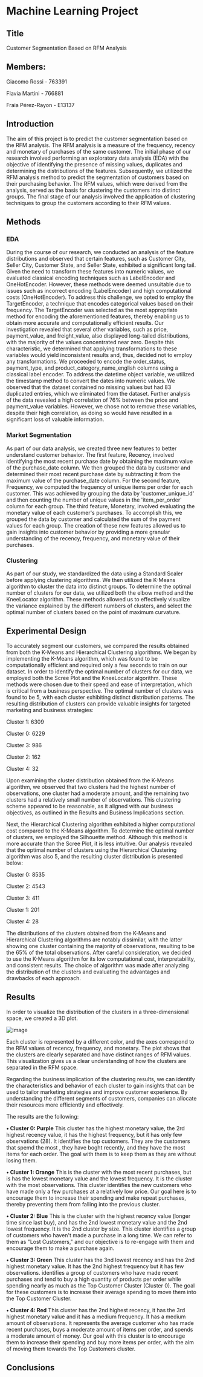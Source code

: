 # Machine Learning Project

## Title
Customer Segmentation Based on RFM Analysis

## Members: 
Giacomo Rossi - 763391

Flavia Martini - 766881

Fraia Pérez-Rayon - E13137 

## Introduction
The aim of this project is to predict the customer segmentation based on the RFM analysis. The RFM analysis is a measure of the frequency, recency and monetary of purchases of the same customer. 
The initial phase of our research involved performing an exploratory data analysis (EDA) with the objective of identifying the presence of missing values, duplicates and determining the distributions of the features. Subsequently, we utilized the RFM analysis method to predict the segmentation of customers based on their purchasing behavior. The RFM values, which were derived from the analysis, served as the basis for clustering the customers into distinct groups. The final stage of our analysis involved the application of clustering techniques to group the customers according to their RFM values. 


## Methods

### EDA
During the course of our research, we conducted an analysis of the feature distributions and observed that certain features, such as Customer City, Seller City, Customer State, and Seller State, exhibited a significant long tail. Given the need to transform these features into numeric values, we evaluated classical encoding techniques such as LabelEncoder and OneHotEncoder. However, these methods were deemed unsuitable due to issues such as incorrect encoding (LabelEncoder) and high computational costs (OneHotEncoder). To address this challenge, we opted to employ the TargetEncoder, a technique that encodes categorical values based on their frequency. The TargetEncoder was selected as the most appropriate method for encoding the aforementioned features, thereby enabling us to obtain more accurate and computationally efficient results. Our investigation revealed that several other variables, such as price, payment_value, and freight_value, also displayed long-tailed distributions, with the majority of the values concentrated near zero. Despite this characteristic, we determined that applying transformations to these variables would yield inconsistent results and, thus, decided not to employ any transformations.
We proceeded to encode the order_status, payment_type, and product_category_name_english columns using a classical label encoder. To address the datetime object variable, we utilized the timestamp method to convert the dates into numeric values. We observed that the dataset contained no missing values but had 83 duplicated entries, which we eliminated from the dataset.
Further analysis of the data revealed a high correlation of 76% between the price and payment_value variables. However, we chose not to remove these variables, despite their high correlation, as doing so would have resulted in a significant loss of valuable information. 


### Market Segmentation
As part of our data analysis, we created three new features to better understand customer behavior. 
The first feature, Recency, involved identifying the most recent purchase date by obtaining the maximum value of the purchase_date column. We then grouped the data by customer and determined their most recent purchase date by subtracting it from the maximum value of the purchase_date column.
For the second feature, Frequency, we computed the frequency of unique items per order for each customer. This was achieved by grouping the data by 'customer_unique_id' and then counting the number of unique values in the 'item_per_order' column for each group.
The third feature, Monetary, involved evaluating the monetary value of each customer's purchases. To accomplish this, we grouped the data by customer and calculated the sum of the payment values for each group.
The creation of these new features allowed us to gain insights into customer behavior by providing a more granular understanding of the recency, frequency, and monetary value of their purchases. 

### Clustering
As part of our study, we standardized the data using a Standard Scaler before applying clustering algorithms. We then utilized the K-Means algorithm to cluster the data into distinct groups.
To determine the optimal number of clusters for our data, we utilized both the elbow method and the KneeLocator algorithm. These methods allowed us to effectively visualize the variance explained by the different numbers of clusters, and select the optimal number of clusters based on the point of maximum curvature.


## Experimental Design
To accurately segment our customers, we compared the results obtained from both the K-Means and Hierarchical Clustering algorithms. We began by implementing the K-Means algorithm, which was found to be computationally efficient and required only a few seconds to train on our dataset.
In order to identify the optimal number of clusters for our data, we employed both the Scree Plot and the KneeLocator algorithm. These methods were chosen due to their speed and ease of interpretation, which is critical from a business perspective.
The optimal number of clusters was found to be 5, with each cluster exhibiting distinct distribution patterns. The resulting distribution of clusters can provide valuable insights for targeted marketing and business strategies:

Cluster 1: 6309

Cluster 0: 6229

Cluster 3: 986

Cluster 2: 162

Cluster 4: 32

Upon examining the cluster distribution obtained from the K-Means algorithm, we observed that two clusters had the highest number of observations, one cluster had a moderate amount, and the remaining two clusters had a relatively small number of observations. This clustering scheme appeared to be reasonable, as it aligned with our business objectives, as outlined in the Results and Business Implications section.

Next, the Hierarchical Clustering algorithm exhibited a higher computational cost compared to the K-Means algorithm. To determine the optimal number of clusters, we employed the Silhouette method. Although this method is more accurate than the Scree Plot, it is less intuitive.
Our analysis revealed that the optimal number of clusters using the Hierarchical Clustering algorithm was also 5, and the resulting cluster distribution is presented below:

Cluster 0: 8535

Cluster 2: 4543

Cluster 3: 411

Cluster 1: 201

Cluster 4: 28

The distributions of the clusters obtained from the K-Means and Hierarchical Clustering algorithms are notably dissimilar, with the latter showing one cluster containing the majority of observations, resulting to be the 65% of the total observations. After careful consideration, we decided to use the K-Means algorithm for its low computational cost, interpretability, and consistent results. The choice of algorithm was made after analyzing the distribution of the clusters and evaluating the advantages and drawbacks of each approach.


## Results
In order to visualize the distribution of the clusters in a three-dimensional space, we created a 3D plot. 

![image](https://github.com/giakomorssi/Machine_Learning/assets/115655415/435ce6ff-6be8-4e51-9967-5fb1044bf6d2)

Each cluster is represented by a different color, and the axes correspond to the RFM values of recency, frequency, and monetary. 
The plot shows that the clusters are clearly separated and have distinct ranges of RFM values. This visualization gives us a clear understanding of how the clusters are separated in the RFM space.

Regarding the business implication of the clustering results, we can identify the characteristics and behavior of each cluster to gain insights that can be used to tailor marketing strategies and improve customer experience. By understanding the different segments of customers, companies can allocate their resources more efficiently and effectively. 

The results are the following:

**•	Cluster 0: Purple**
This cluster has the highest monetary value, the 2rd highest recency value, it has the highest frequency, but it has only few observations (28).
It identifies the top customers. They are the customers that spemd the most , they have boght recently, and they have the most items for each order. The goal with them is to keep them as they are without losing them.

**•	Cluster 1: Orange**
This is the cluster with the most recent purchases, but is has the lowest monetary value and the lowest frequency. It is the cluster with the most observations.
This cluster identifies the new customers who have made only a few purchases at a relatively low price. Our goal here is to encourage them to increase their spending and make repeat purchases, thereby preventing them from falling into the previous cluster.

**•	Cluster 2: Blue**
This is the cluster with the highest recency value (longer time since last buy), and has the 2nd lowest monetary value and the 2nd lowest frequency. It is the 2nd cluster by size.
This cluster identifies a group of customers who haven't made a purchase in a long time. We can refer to them as "Lost Customers," and our objective is to re-engage with them and encourage them to make a purchase again.

**•	Cluster 3: Green**
This cluster has the 3nd lowest recency and has the 2nd highest monetary value. It has the 2nd highest frequency but it has few observations.
identifies a group of customers who have made recent purchases and tend to buy a high quantity of products per order while spending nearly as much as the Top Customer Cluster (Cluster 0). The goal for these customers is to increase their average spending to move them into the Top Customer Cluster.

**•	Cluster 4: Red**
This cluster has the 2nd highest recency, it has the 3rd highest monetary value and it has a medium frequency. It has a medium amount of observations.
It represents the average customer who has made recent purchases, buys a moderate amount of items per order, and spends a moderate amount of money. Our goal with this cluster is to encourage them to increase their spending and buy more items per order, with the aim of moving them towards the Top Customers cluster.






## Conclusions


